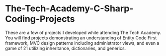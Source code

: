 # The-Tech-Academy-C-Sharp-Coding-Projects

These are a few of projects I developed while attending The Tech Academy. You will find projects demonstrating an understanding of Entity Code First framework, MVC design patterns including administrator views, and even a game of 21 utilizing inheritance, dictionaries, and generics.



